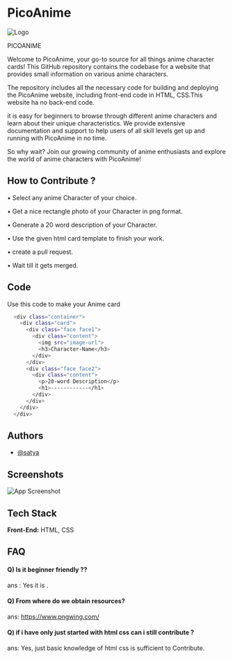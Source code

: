 # PicoAnime

![Logo](https://raw.githubusercontent.com/Satyasuranjeet/PicoAnime/main/images/satya.png)

PICOANIME


Welcome to PicoAnime, your go-to source for all things anime character cards! This GitHub repository contains the codebase for a website that provides small information on various anime characters.

The repository includes all the necessary code for building and deploying the PicoAnime website, including front-end code in HTML, CSS.This website ha no back-end code.

it is easy for beginners to browse through different anime characters and learn about their unique characteristics. We provide extensive documentation and support to help users of all skill levels get up and running with PicoAnime in no time.

So why wait? Join our growing community of anime enthusiasts and explore the world of anime characters with PicoAnime!


##  How to Contribute ?

• Select any anime Character of your choice.

• Get a nice rectangle photo of your Character in png format.

• Generate a 20 word description of your Character.

• Use the given html card template to finish your work.

• create a pull request.

• Wait till it gets merged.


    
## Code

Use this code to make your Anime card

```bash
  <div class="container">
    <div class="card">
      <div class="face face1">
        <div class="content">
          <img src="image-url">
          <h3>Character-Name</h3>
        </div>
      </div>
      <div class="face face2">
        <div class="content">
          <p>20-word Description</p>
          <h1>------------</h1>
        </div>
      </div>
    </div>
  </div>
```
## Authors

- [@satya](https://www.linkedin.com/in/satyasuranjeet-jena-b85277222/)


## Screenshots

![App Screenshot](https://raw.githubusercontent.com/Satyasuranjeet/PicoAnime/main/Characters/sel.png)


## Tech Stack

**Front-End:** HTML, CSS




## FAQ

#### Q) Is it beginner friendly ??

ans : Yes it is .

#### Q) From where do we obtain resources?​ 

ans: https://www.pngwing.com/
     
#### Q) if i have only just started with html css can i still contribute ?​ 

ans: Yes, just basic knowledge of html css is sufficient to Contribute. 
